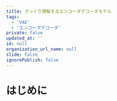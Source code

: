 ```yaml
---
title: ざっくり理解するエンコーダデコーダモデル
tags: 
  - 'VAE'
  - 'エンコーダデコーダ'
private: false
updated_at: ''
id: null
organization_url_name: null
slide: false
ignorePublish: false
---
```

# はじめに
